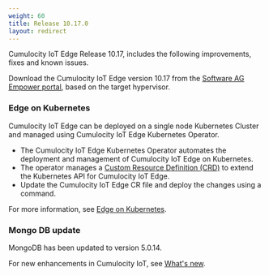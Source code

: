 ```yaml
---
weight: 60
title: Release 10.17.0
layout: redirect
---
```


Cumulocity IoT Edge Release 10.17, includes the following improvements, fixes and known issues.

Download the Cumulocity IoT Edge version 10.17 from the [Software AG Empower portal](https://empower.softwareag.com), based on the target hypervisor.

### Edge on Kubernetes

Cumulocity IoT Edge can be deployed on a single node Kubernetes Cluster and managed using Cumulocity IoT Edge Kubernetes Operator.

- The Cumulocity IoT Edge Kubernetes Operator automates the deployment and management of Cumulocity IoT Edge on Kubernetes. 
- The operator manages a [Custom Resource Definition (CRD)](https://raw.githubusercontent.com/SoftwareAG/edge-k8s-operator-docs/main/crd/v1/edge.cumulocity.com_edges.yaml) to extend the Kubernetes API for Cumulocity IoT Edge. 
- Update the Cumulocity IoT Edge CR file and deploy the changes using a command.

For more information, see [Edge on Kubernetes](https://cumulocity.com/guides/k8-edge/k8-edge-introduction/).

### Mongo DB update

MongoDB has been updated to version 5.0.14.

<!-- ### Known issues

|<div style="width:100px">Ticket</div>|<div style="width:200px">Area</div>|Description
|:---|:---|:--- -->

For new enhancements in Cumulocity IoT, see [What's new](/release-10-17-0/whatsnew-10-17-0/).
